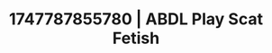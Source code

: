 ---
categories:
- Wet lips
- Erotic surprise
- Cyberpunk intimacy
- Tan line fetish
- Lace and desire
image: /assets/images/1747787855780.jpg
layout: post
seo:
  description: Featured content with artistic Scat Fetish, ABDL Play. HD images available.
  keywords: Scat Fetish, ABDL Play
  og_image: /assets/images/1747787855780.jpg
  schema_type: VisualArtwork
tags:
- '#1747787855780'
- Scat Fetish
- ABDL Play
title: 1747787855780 | ABDL Play Scat Fetish
---
